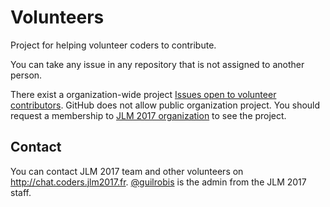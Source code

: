 # Volunteers

Project for helping volunteer coders to contribute.

You can take any issue in any repository that is not assigned to another person.

There exist a organization-wide project [Issues open to volunteer contributors](https://github.com/orgs/jlm2017/projects/2). GitHub does not allow public organization project. You should request a membership to [JLM 2017 organization](https://github.com/jlm2017) to see the project.

## Contact

You can contact JLM 2017 team and other volunteers on http://chat.coders.jlm2017.fr. [@guilrobis](https://twitter.com/guilrobis) is the admin from the JLM 2017 staff.
